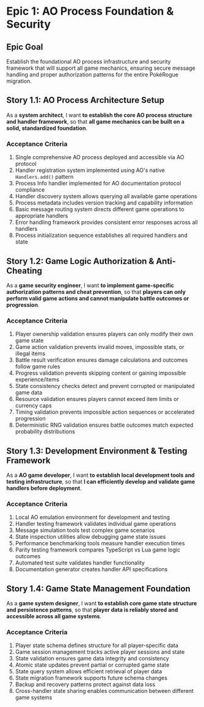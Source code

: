 # Epic 1: AO Process Foundation & Security

## Epic Goal
Establish the foundational AO process infrastructure and security framework that will support all game mechanics, ensuring secure message handling and proper authorization patterns for the entire PokéRogue migration.

## Story 1.1: AO Process Architecture Setup
As a **system architect**,
I want **to establish the core AO process structure and handler framework**,
so that **all game mechanics can be built on a solid, standardized foundation**.

### Acceptance Criteria
1. Single comprehensive AO process deployed and accessible via AO protocol
2. Handler registration system implemented using AO's native `Handlers.add()` pattern
3. Process Info handler implemented for AO documentation protocol compliance
4. Handler discovery system allows querying all available game operations
5. Process metadata includes version tracking and capability information
6. Basic message routing system directs different game operations to appropriate handlers
7. Error handling framework provides consistent error responses across all handlers
8. Process initialization sequence establishes all required handlers and state

## Story 1.2: Game Logic Authorization & Anti-Cheating
As a **game security engineer**,
I want **to implement game-specific authorization patterns and cheat prevention**,
so that **players can only perform valid game actions and cannot manipulate battle outcomes or progression**.

### Acceptance Criteria
1. Player ownership validation ensures players can only modify their own game state
2. Game action validation prevents invalid moves, impossible stats, or illegal items
3. Battle result verification ensures damage calculations and outcomes follow game rules
4. Progress validation prevents skipping content or gaining impossible experience/items
5. State consistency checks detect and prevent corrupted or manipulated game data
6. Resource validation ensures players cannot exceed item limits or currency caps
7. Timing validation prevents impossible action sequences or accelerated progression
8. Deterministic RNG validation ensures battle outcomes match expected probability distributions

## Story 1.3: Development Environment & Testing Framework
As a **AO game developer**,
I want **to establish local development tools and testing infrastructure**,
so that **I can efficiently develop and validate game handlers before deployment**.

### Acceptance Criteria
1. Local AO emulation environment for development and testing
2. Handler testing framework validates individual game operations
3. Message simulation tools test complex game scenarios
4. State inspection utilities allow debugging game state issues
5. Performance benchmarking tools measure handler execution times
6. Parity testing framework compares TypeScript vs Lua game logic outcomes
7. Automated test suite validates handler functionality
8. Documentation generator creates handler API specifications

## Story 1.4: Game State Management Foundation
As a **game system designer**,
I want **to establish core game state structure and persistence patterns**,
so that **player data is reliably stored and accessible across all game systems**.

### Acceptance Criteria
1. Player state schema defines structure for all player-specific data
2. Game session management tracks active player sessions and state
3. State validation ensures game data integrity and consistency
4. Atomic state updates prevent partial or corrupted game state
5. State query system allows efficient retrieval of player data
6. State migration framework supports future schema changes
7. Backup and recovery patterns protect against data loss
8. Cross-handler state sharing enables communication between different game systems
